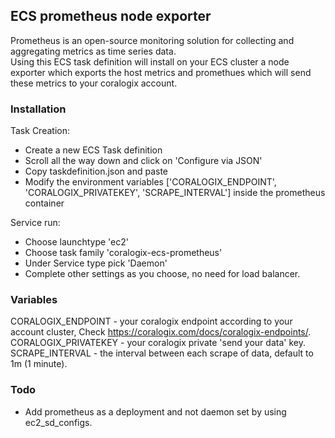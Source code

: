 ## ECS prometheus node exporter

Prometheus is an open-source monitoring solution for collecting and aggregating metrics as time series data.  
Using this ECS task definition will install on your ECS cluster a node exporter which exports the host metrics
and promethues which will send these metrics to your coralogix account.

### Installation 

Task Creation:
- Create a new ECS Task definition
- Scroll all the way down and click on 'Configure via JSON'
- Copy taskdefinition.json and paste
- Modify the environment variables ['CORALOGIX_ENDPOINT', 'CORALOGIX_PRIVATEKEY', 'SCRAPE_INTERVAL'] inside the prometheus container

Service run:
- Choose launchtype 'ec2'
- Choose task family 'coralogix-ecs-prometheus'
- Under Service type pick 'Daemon'
- Complete other settings as you choose, no need for load balancer.

### Variables

CORALOGIX_ENDPOINT - your coralogix endpoint according to your account cluster, Check https://coralogix.com/docs/coralogix-endpoints/.  
CORALOGIX_PRIVATEKEY - your coralogix private 'send your data' key.  
SCRAPE_INTERVAL - the interval between each scrape of data, default to 1m (1 minute).  



### Todo

- Add prometheus as a deployment and not daemon set by using ec2_sd_configs.
